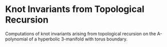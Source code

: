 # Knot Invariants from Topological Recursion
Computations of knot invariants arising from topological recursion on the A-polynomial of a hyperbolic 3-manifold with torus boundary.
